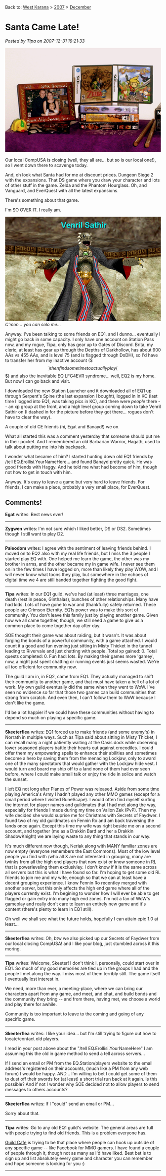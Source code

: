 Back to: [West Karana](/posts/westkarana.md) > [2007](/posts/2007/westkarana.md) > [December](./westkarana.md)
# Santa Came Late!

*Posted by Tipa on 2007-12-31 19:21:33*

![stp60921.JPG](../../../uploads/2007/12/stp60921.JPG)

Our local CompUSA is closing (well, they all are... but so is our local one!), so I went down there to scavenge today. 

And, oh look what Santa had for me at discount prices. Dungeon Siege 2 with the expansions. That DS game where you draw your character and lots of other stuff in the game. Zelda and the Phantom Hourglass. Oh, and Vanguard, and EverQuest with all the latest expansions.

There's something about that game.

I'm SO OVER IT. I really am.

![eqgame-2007-12-31-11-21-43-07.jpg](../../../uploads/2007/12/eqgame-2007-12-31-11-21-43-07.jpg)
*C'mon... you can solo me...*

Anyway. I've been talking to some friends on EQ1, and I dunno... eventually I might go back in some capacity. I only have one account on Station Pass now, and my rogue, Tipa, only has gear up to Gates of Discord. Brita, my cleric, at least has gear up through the Depths of Darkhollow, has about 900 AAs vs 455 AAs, and is level 75 (and is flagged through DoDH), so I'd have to transfer her from my inactive account ($$$) then find some time to actually play ($$$) and also the inevitable EQ LFG4EVR syndrome... well, EQ2 is my home. But now I can go back and visit.

I downloaded the new Station Launcher and it downloaded all of EQ1 up through Serpent's Spine (the last expansion I bought), logged in in KC (last time I logged into EQ1, was taking pics in KC), and there were *people* there -- an xp group at the front, and a high level group coming down to take Venril Sathir on (I dashed in for the picture before they got there... rogues don't have to clear the way).

A couple of old CE friends (hi, Egat and Banayd!) we on.

What all started this was a comment yesterday that someone should put me in their pocket. And I remembered an old Barbarian Warrior, Hagath, used to talk about putting me into his backpack.

I wonder what became of him? I started hunting down old EQ1 friends by /tell EQ.Erollisi.YourNameHere... and found Banayd pretty quick. He was good friends with Haggy. And he told me what had become of him, though not how to get in touch with him.

Anyway. It's easy to leave a game but very hard to leave friends. For friends, I can make a place, probably a very small place, for EverQuest.

## Comments!

**Egat** writes: Best news ever!

---

**Zygwen** writes: I'm not sure which I liked better, DS or DS2. Sometimes though I still want to play D2.

---

**Paleodom** writes: I agree with the sentiment of leaving friends behind. I moved on to EQ2 also with my real life friends, but I miss the 3 people I started play EQ with. One helped me learn the game, the other was my brother in arms, and the other became my in game wife. I never see them on in the few times I have logged on, more than likely they play WOW, and I will never know what toons they play, but somewhere in the echoes of digital time we 4 are still banded together fighting the good fight.

---

**Tipa** writes: In our EQ1 guild. we've had (at least) three marriages, one death (rest in peace, Ginthalas), bunches of other relationships. Many have had kids. Lots of have gone to war and (thankfully) safely returned. These people are Crimson Eternity. EQ1s power was to make this sort of community. You don't leave this family just by playing another game. Given how we all came together, though, we still need a game to give us a common place to come together day after day.

SOE thought their game was about raiding, but it wasn't. It was about forging the bonds of a powerful community, with a game attached. I would count it a good and fun evening just sitting in Misty Thicket in the tunnel leading to Rivervale and just chatting with people. Total xp gained: 0. Total quests completed: 0. Fun had: lots. By making their games more 'gamey', now, a night just spent chatting or running events just seems wasted. We're all too efficient for community now.

The guild I am in, in EQ2, came from EQ1. They actually managed to shift their community to another game, and that must have taken a hell of a lot of work. My own guild eventually did the same when they went to WoW. I've seen no evidence so far that those two games can build communities that strong from scratch. And even then, I can't follow them to WoW because I don't like the game.

I'd be a lot happier if we could have these communities without having to depend so much on playing a specific game.

---

**Skeeterflea** writes: EQ1 forced us to make friends (and some enemy's) in Norrath in multiple ways. Such as Tipa said about sitting in Misty Thicket, I can recall many a night patiently waiting at the Oasis dock while observing lower seasoned players battle their hearts out against crocodiles. I could offer them my empowering spells to enhance their abilities and sometimes become a hero by saving them from the menacing Lockjaw, only to award one of the many spectators that would gather with the Lockjaw hide vest. I would turn and board my ship off to a land none of them had ever seen before, where I could make small talk or enjoy the ride in solice and watch the sunset. 

I left EQ not long after Planes of Power was released. Aside from some time playing America's Army I hadn't played any other MMO games (except for a small period where I visited RuneScape). I would often find myself surfing the internet for player names and guildmates that I had met along the way, especially for friends I made during my time on Vallon Zek (PvP). Then my wife decided she would suprise me for Christmas with Secrets of Faydwer. I found two of my old guildmates on Fennin Ro and am back traversing the lands once again. Except this time my wife was right beside me on a second account, and together (me as a Drakkin Bard and her a Drakkin ShadowKnight) we are laying waste to any thing that stands in our way. 

It's much different now though, Neriak along with MANY familiar zones are now empty (everyone remembers the East Commons). Most of the low level people you find with /who all X are not interested in grouping, many are twinks from all the high end players that now exist or know someone in RL that is powerleveling them exclusivley. I don't know if it is the same across all servers but this is what I have found so far. I'm hoping to get some old RL friends to join me and my wife, enough so that we can at least have a decent grouping experience. I know Fennin Ro recentley merged with another server, but this only affects the high end game where all of the players currently exist. I'm begining to wonder how I will ever be able to get flagged or gain entry into many high end zones. I'm not a fan of WoW's gameplay and really don't care to learn an entirely new game and it's content (there's plenty to learn in EQ1 still). 

 Oh well we shall see what the future holds, hopefully I can attain epic 1.0 at least...

---

**Skeeterflea** writes: Oh, btw we also picked up our Secrets of Faydwer from our local closing CompUSA! and I like your blog, just stumbled across it this moring.

---

**Tipa** writes: Welcome, Skeeter! I don't think I, personally, could start over in EQ1. So much of my good memories are tied up in the groups I had and the people I met along the way. I miss most of them terribly still. The game itself I eventually lost interest in.

We need, more than ever, a meeting-place, where we can bring our characters apart from any game, and meet, and chat, and build bonds and the community they bring -- and from there, having met, we choose a world and play there for awhile.

Community is too important to leave to the coming and going of any specific game.

---

**Skeeterflea** writes: I like your idea... but I'm still trying to figure out how to locate/contact old players.

I read in your post above about the "/tell EQ.Erollisi.YourNameHere" I am assuming this the old in game method to send a tell across servers... 

If I send an email or PM from the EQ.Station/players website to the email address's registered on their accounts, (much like a PM from any web forum) I would be happy. AND... I'm willing to bet I could get some of them to dust off their swords for (at least) a short trial run back at it again. Is this possible? And if not I wonder why SOE decided not to allow players to send messages to others accounts?

---

**Skeeterflea** writes: If I "could" send an email or PM...

Sorry about that.

---

**Tipa** writes: Go to any old EQ1 guild's website. The general areas are full with people trying to find old friends. This is a problem everyone has.

[Guild Cafe](http://www.guildcafe.com/) is trying to be that place where people can hook up outside of any specific game -- like Facebook for MMO gamers. I have found a couple of people through it, though not as many as I'd have liked. Best bet is to sign up and list absolutely every game and character you can remember and hope someone is looking for you :)

---

